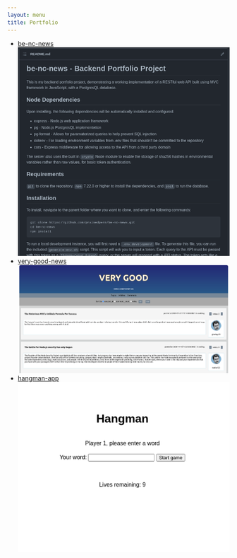 ```yaml
---
layout: menu
title: Portfolio
---
```


-   [be-nc-news](https://github.com/praisedpern/be-nc-news/)[![be-nc-news](./public/be-nc-news.png)](https://github.com/praisedpern/be-nc-news/)
-   [very-good-news](https://github.com/praisedpern/very-good-news/)[![very-good-news](./public/very-good-news.png)](https://github.com/praisedpern/very-good-news/)
-   [hangman-app](https://praisedpern.github.io/fe-tiny-react-apps/)[![hangman-app](./public/hangman-app.png)](https://praisedpern.github.io/fe-tiny-react-apps/)